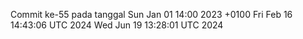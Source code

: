 Commit ke-55 pada tanggal Sun Jan 01 14:00 2023 +0100
Fri Feb 16 14:43:06 UTC 2024
Wed Jun 19 13:28:01 UTC 2024
